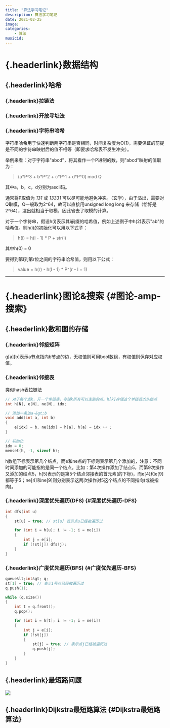 ```yaml
---
title: "算法学习笔记"
description: 算法学习笔记
date: 2021-02-25
image: 
categories:
    - 算法
musicid:
---
```


# [](#数据结构 "数据结构"){.headerlink}数据结构

## [](#哈希 "哈希"){.headerlink}哈希

### [](#拉链法 "拉链法"){.headerlink}拉链法

### [](#开放寻址法 "开放寻址法"){.headerlink}开放寻址法

### [](#字符串哈希 "字符串哈希"){.headerlink}字符串哈希

字符串哈希用于快速判断两字符串是否相同，时间复杂度为O(1)，需要保证的前提是不同的字符串映射后的值不相等（即要求哈希表不发生冲突）。

举例来看：对于字符串"abcd"，将其看作一个P进制的数，则"abcd"映射的值取为：

> (a\*P\^3 + b\*P\^2 + c\*P\^1 + d\*P\^0) mod Q

其中a，b，c，d分别为ascii码。

通常将P取值为 *131* 或 *13331*
可以尽可能地避免冲突。（玄学），由于溢出，需要对Q取模，Q一般取为2\^64，故可以直接用unsigned
long long
来存储（恰好是2\^64），溢出就相当于取模，因此省去了取模的计算。

对于一个字符串，假设h(i)表示其i前缀的哈希值，例如上述例子中h(2)表示"ab"的哈希值。则h(i)的初始化可以用以下式子：

> h(i) = h(i - 1) \* P + str(i)

其中h(0) = 0

要得到第l到第r位之间的字符串哈希值，则用以下公式：

> value = h(r) - h(l - 1) \* P\^(r - l + 1)

------------------------------------------------------------------------

# [](#图论-amp-搜索 "图论&搜索"){.headerlink}图论&搜索 {#图论-amp-搜索}

## [](#数和图的存储 "数和图的存储"){.headerlink}数和图的存储

### [](#邻接矩阵 "邻接矩阵"){.headerlink}邻接矩阵

g\[a\]\[b\]表示a节点指向b节点的边，无权值则可用bool数组，有权值则保存对应权值。

### [](#邻接表 "邻接表"){.headerlink}邻接表

类似hash表拉链法

```c++
// 对于每个点k，开一个单链表，存储k所有可以走到的点。h[k]存储这个单链表的头结点
int h[N], e[N], ne[N], idx;

// 添加一条边a-&gt;b
void add(int a, int b)
{
    e[idx] = b, ne[idx] = h[a], h[a] = idx ++ ;
}

// 初始化
idx = 0;
memset(h, -1, sizeof h);
```

h数组下标表示第几个结点，而e和ne点的下标则表示第几个添加的，注意：不同时间添加的可能指的是同一个结点。比如：第4次操作添加了结点5，而第9次操作又添加的结点5，h\[5\]表示的是第5个结点邻接表的首元素(的下标)，而e\[4\]和e\[9\]都等于5；ne\[4\]和ne\[9\]则分别表示这两次操作对5这个结点的不同指向(或被指向)。

### [](#深度优先遍历-DFS "深度优先遍历(DFS)"){.headerlink}深度优先遍历(DFS) {#深度优先遍历-DFS}

```c++
int dfs(int u)
{
    st[u] = true; // st[u] 表示点u已经被遍历过

    for (int i = h[u]; i != -1; i = ne[i])
    {
        int j = e[i];
        if (!st[j]) dfs(j);
    }
}
```

### [](#广度优先遍历-BFS "广度优先遍历(BFS)"){.headerlink}广度优先遍历(BFS) {#广度优先遍历-BFS}

```c++
queue&lt;int&gt; q;
st[1] = true; // 表示1号点已经被遍历过
q.push(1);

while (q.size())
{
    int t = q.front();
    q.pop();

    for (int i = h[t]; i != -1; i = ne[i])
    {
        int j = e[i];
        if (!st[j])
        {
            st[j] = true; // 表示点j已经被遍历过
            q.push(j);
        }
    }
}
```

## [](#最短路问题 "最短路问题"){.headerlink}最短路问题

![](/post/5989a513/%E6%9C%80%E7%9F%AD%E8%B7%AF.png)

## [](#Dijkstra最短路算法 "Dijkstra最短路算法"){.headerlink}Dijkstra最短路算法 {#Dijkstra最短路算法}